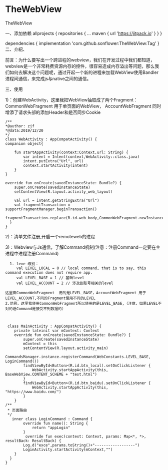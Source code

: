 # TheWebView

TheWebView

一、添加依赖
allprojects {
		repositories {
			...
			maven { url 'https://jitpack.io' }
		}
	}

dependencies {
	        implementation 'com.github.sonflower:TheWebView:Tag'
	}
二、介紹、

前言：为什么要写出一个跨进程的webview，我们在开发过程中我们都知道，webview是一个非常耗费资源内存的控件，很容易造成内存溢出等问题，那么我们如何去解决这个问题呢，通过开起一个新的进程来加载WebView使用Bandler进程间通信，来完成js与native之间的通信。

三、使用

1)：创建WebActivity，这里我把WebView抽取成了两个Fragment：
CommonWebFragment 用于单页面的WebView，
AccountWebFragment 同时增添了请求头部的添加Header和是否同步Cookie 


    /**
    *@author: zjf
    *@data:2019/12/20
    */
    class WebActivity : AppCompatActivity() {
    companion object{
    
        fun startAppActivity(context:Context,url: String) {
            var intent = Intent(context,WebActivity::class.java)
            intent.putExtra("Url", url)
            context.startActivity(intent)
        }
    }
    
    override fun onCreate(savedInstanceState: Bundle?) {
        super.onCreate(savedInstanceState)
        setContentView(R.layout.activity_web_layout)
    
        val url = intent.getStringExtra("Url")
        val fragmentTransaction = supportFragmentManager.beginTransaction()
       fragmentTransaction.replace(R.id.web_body,CommonWebFragment.newInstance(url)).commit()
      }
    }
    
    
    

2)：清单文件注册,开启一个remoteweb的进程
        <activity
            android:name=".WebActivity"
            android:hardwareAccelerated="true"
            android:process=":remoteweb" />

3)：Webview与Js通信，了解Command机制(注意：注册Command一定要在主进程中进程注册Command)

      1. leve 级别：      
         val LEVEL_LOCAL = 0 // local command, that is to say, this command execution does not require app.
         val LEVEL_BASE = 1 // 基础level
         val LEVEL_ACCOUNT = 2 // 涉及到账号相关的level

    这里面CommonWebFragment  用的是LEVEL_BASE，AccountWebFragment 用于LEVEL_ACCOUNT,不同的Fragment使用不同的LEVEL
    2.范例，这里我使用CommonWebFragment所以使用的是LEVEL_BASE,（注意，如果LEVEL不对的话Command是接受不到数据的）



     class MainActivity : AppCompatActivity() {
        private lateinit var mContext: Context
        override fun onCreate(savedInstanceState: Bundle?) {
            super.onCreate(savedInstanceState)
            mContext = this
            setContentView(R.layout.activity_main)
            CommandsManager.instance.registerCommand(WebConstants.LEVEL_BASE, LoginCommand())
            findViewById<Button>(R.id.btn_local).setOnClickListener {
                WebActivity.startAppActivity(this, BaseWebView.CONTENT_SCHEME + "test.html")
            }
            findViewById<Button>(R.id.btn_baidu).setOnClickListener {
                WebActivity.startAppActivity(this, "https://www.baidu.com/")
            }
        }
    /**
     * 页面路由
     */
       inner class LoginCommand : Command {
            override fun name(): String {
                return "appLogin"
            }
             override fun exec(context: Context, params: Map<*, *>, resultBack: ResultBack) {
            Log.d("exce",params.toString()+"------------------")
            LoginActivity.startActivity(mContext,"")
        }
      }
    }   

